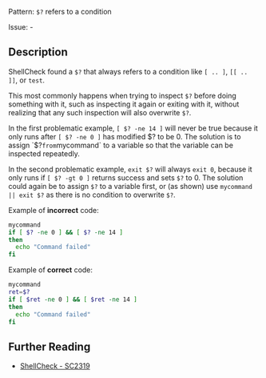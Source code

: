 Pattern: `$?` refers to a condition

Issue: -

## Description

ShellCheck found a `$?` that always refers to a condition like `[ .. ]`, `[[ .. ]]`, or `test`.

This most commonly happens when trying to inspect `$?` before doing something with it, such as inspecting it again or exiting with it, without realizing that any such inspection will also overwrite `$?`.

In the first problematic example, `[ $? -ne 14 ]` will never be true because it only runs after `[ $? -ne 0 ]` has modified $? to be 0. The solution is to assign `$?` from `mycommand` to a variable so that the variable can be inspected repeatedly.

In the second problematic example, `exit $?` will always `exit 0`, because it only runs if `[ $? -gt 0 ]` returns success and sets `$?` to 0. The solution could again be to assign `$?` to a variable first, or (as shown) use `mycommand || exit $?` as there is no condition to overwrite `$?`.

Example of **incorrect** code:

```sh
mycommand
if [ $? -ne 0 ] && [ $? -ne 14 ]
then
  echo "Command failed"
fi
```

Example of **correct** code:

```sh
mycommand
ret=$?
if [ $ret -ne 0 ] && [ $ret -ne 14 ]
then
  echo "Command failed"
fi
```

## Further Reading

* [ShellCheck - SC2319](https://github.com/koalaman/shellcheck/wiki/SC2319)
